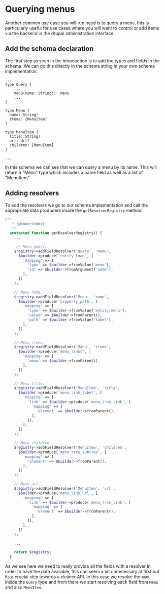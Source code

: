 # Querying menus

Another common use case you will run need is to query a menu, this is particularly useful for use cases where you will want to control or add items via the backend in the drupal administration interface.

## Add the schema declaration

The first step as seen in the introduction is to add the types and fields in the schema. We can do this directly in the schema string in your own schema implementation.

```
...
type Query {
    ...
    menu(name: String!): Menu
    ...
}

type Menu {
  name: String!
  items: [MenuItem]
}

type MenuItem {
  title: String!
  url: Url!
  children: [MenuItem]
}

...

```
In this schema we can see that we can query a menu by its name. This will return a "Menu" type which includes a name field as well as a list of "MenuItem".

## Adding resolvers

To add the resolvers we go to our schema implementation and call the appropriate data producers inside the `getResolverRegistry` method.

```php
/**
   * {@inheritdoc}
   */
  protected function getResolverRegistry() {
    ...

     // Menu query.
    $registry->addFieldResolver('Query', 'menu',
      $builder->produce('entity_load', [
        'mapping' => [
          'type' => $builder->fromValue('menu'),
          'id' => $builder->fromArgument('name'),
        ],
      ])
    );

    // Menu name.
    $registry->addFieldResolver('Menu', 'name',
      $builder->produce('property_path', [
        'mapping' => [
          'type' => $builder->fromValue('entity:menu'),
          'value' => $builder->fromParent(),
          'path' => $builder->fromValue('label'),
        ],
      ])
    );

    // Menu items.
    $registry->addFieldResolver('Menu', 'items',
      $builder->produce('menu_links', [
        'mapping' => [
          'menu' => $builder->fromParent(),
        ],
      ])
    );

    // Menu title.
    $registry->addFieldResolver('MenuItem', 'title',
      $builder->produce('menu_link_label', [
        'mapping' => [
          'link' => $builder->produce('menu_tree_link', [
            'mapping' => [
              'element' => $builder->fromParent(),
            ],
          ]),
        ],
      ])
    );

    // Menu children.
    $registry->addFieldResolver('MenuItem', 'children',
      $builder->produce('menu_tree_subtree', [
        'mapping' => [
          'element' => $builder->fromParent(),
        ],
      ])
    );

    // Menu url.
    $registry->addFieldResolver('MenuItem', 'url',
      $builder->produce('menu_link_url', [
        'mapping' => [
          'link' => $builder->produce('menu_tree_link', [
            'mapping' => [
              'element' => $builder->fromParent(),
            ],
          ]),
        ],
      ])
    );

    ...

    return $registry;
  }
```

As we see here we need to really provide all the fields with a resolver in order to have the data available, this can seem a bit unnecessary at first but its a crucial step towards a cleaner API. In this case we resolve the `menu` inside the `Query` type and from there we start resolving each field from `Menu` and also `MenuItem`.
